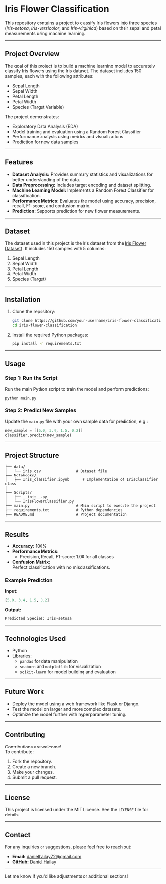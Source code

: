 # **Iris Flower Classification**

This repository contains a project to classify Iris flowers into three species (*Iris-setosa*, *Iris-versicolor*, and *Iris-virginica*) based on their sepal and petal measurements using machine learning.

---

## **Project Overview**

The goal of this project is to build a machine learning model to accurately classify Iris flowers using the Iris dataset. The dataset includes 150 samples, each with the following attributes:
- Sepal Length
- Sepal Width
- Petal Length
- Petal Width
- Species (Target Variable)

The project demonstrates:
- Exploratory Data Analysis (EDA)
- Model training and evaluation using a Random Forest Classifier
- Performance analysis using metrics and visualizations
- Prediction for new data samples

---

## **Features**
- **Dataset Analysis:** Provides summary statistics and visualizations for better understanding of the data.
- **Data Preprocessing:** Includes target encoding and dataset splitting.
- **Machine Learning Model:** Implements a Random Forest Classifier for classification.
- **Performance Metrics:** Evaluates the model using accuracy, precision, recall, F1-score, and confusion matrix.
- **Prediction:** Supports prediction for new flower measurements.

---

## **Dataset**
The dataset used in this project is the Iris dataset from the [Iris Flower Dataset]([https://www.kaggle.com/code/arshid/support-vector-machine-on-iris-flower-dataset/])). It includes 150 samples with 5 columns:  
1. Sepal Length  
2. Sepal Width  
3. Petal Length  
4. Petal Width  
5. Species (Target)

---

## **Installation**

1. Clone the repository:
   ```bash
   git clone https://github.com/your-username/iris-flower-classification.git
   cd iris-flower-classification
   ```

2. Install the required Python packages:
   ```bash
   pip install -r requirements.txt
   ```

---

## **Usage**

### **Step 1: Run the Script**
Run the main Python script to train the model and perform predictions:
```bash
python main.py
```

### **Step 2: Predict New Samples**
Update the `main.py` file with your own sample data for prediction, e.g.:
```python
new_sample = [[5.0, 3.4, 1.5, 0.2]]
classifier.predict(new_sample)
```

---

## **Project Structure**

```
├── data/
│   └── iris.csv                # Dataset file
├── Notebooks/
│   ├── Iris_classifier.ipynb      # Implementation of IrisClassifier class
│   
├── Scripts/
│   ├── __init__.py
│   └── IrisFlowerClassifier.py                  
├── main.py                     # Main script to execute the project
├── requirements.txt            # Python dependencies
├── README.md                   # Project documentation
```

---

## **Results**

- **Accuracy:** 100%
- **Performance Metrics:**  
  - Precision, Recall, F1-score: 1.00 for all classes  
- **Confusion Matrix:**  
  Perfect classification with no misclassifications.

### Example Prediction
**Input:**  
```python
[5.0, 3.4, 1.5, 0.2]
```
**Output:**  
```
Predicted Species: Iris-setosa
```

---

## **Technologies Used**

- Python
- Libraries:
  - `pandas` for data manipulation
  - `seaborn` and `matplotlib` for visualization
  - `scikit-learn` for model building and evaluation

---

## **Future Work**
- Deploy the model using a web framework like Flask or Django.
- Test the model on larger and more complex datasets.
- Optimize the model further with hyperparameter tuning.

---

## **Contributing**
Contributions are welcome!  
To contribute:
1. Fork the repository.
2. Create a new branch.
3. Make your changes.
4. Submit a pull request.

---

## **License**
This project is licensed under the MIT License. See the `LICENSE` file for details.

---

## **Contact**
For any inquiries or suggestions, please feel free to reach out:
- **Email:** danielhailay72@gmail.com
- **GitHub:** [Daniel Hailay](https://github.com/dani6566)

--- 

Let me know if you'd like adjustments or additional sections!
